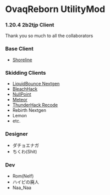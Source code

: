 # OvaqReborn UtilityMod
### 1.20.4 2b2tjp Client

Thank you so much to all the collaborators  
### Base Client
- [Shoreline](https://github.com/HelianthusMC/Shoreline-Client)
### Skidding Clients  
- [LiquidBounce Nextgen](https://github.com/CCBlueX/LiquidBounce)
- [BleachHack](https://github.com/BleachDev/BleachHack)
- [NullPoint](https://github.com/KgDW/NullPoint-Fabric)
- [Meteor](https://github.com/MeteorDevelopment/meteor-client)
- [ThunderHack Recode](https://github.com/Pan4ur/ThunderHack-Recode)
- Rebirth Nextgen
- Lemon  
- etc.  

### Designer  
- ダチョエナガ  
- ちくわ(Shit)  

### Dev  
- Rom(Nelf)  
- ハイピの廃人  
- Naa_Naa  
